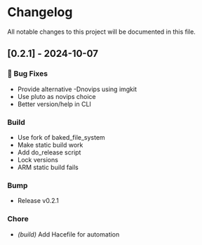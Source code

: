 # Changelog

All notable changes to this project will be documented in this file.

## [0.2.1] - 2024-10-07

### 🐛 Bug Fixes

- Provide alternative -Dnovips using imgkit
- Use pluto as novips choice
- Better version/help in CLI

### Build

- Use fork of baked_file_system
- Make static build work
- Add do_release script
- Lock versions
- ARM static build fails

### Bump

- Release v0.2.1

### Chore

- *(build)* Add Hacefile for automation

<!-- generated by git-cliff -->
